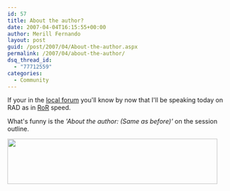 ```yaml
---
id: 57
title: About the author?
date: 2007-04-04T16:15:55+00:00
author: Merill Fernando
layout: post
guid: /post/2007/04/About-the-author.aspx
permalink: /2007/04/about-the-author/
dsq_thread_id:
  - "77712559"
categories:
  - Community
---
```

<p>If your in the <a href="http://www.dotnetforum.lk">local forum</a>&nbsp;you'll know by now that I'll be speaking today on RAD as in <a href="http://www.rubyonrails.org/">RoR</a> speed. </p> <p>What's funny is the <em>'About the author: (Same as before)'</em> on the session outline.</p> <p><a href="http://www.merill.net/wp-content/uploads/binary/Abouttheauthor_895F/AboutTheAuthor9.jpg" atomicselection="true"><img style="border-right: 0px; border-top: 0px; border-left: 0px; border-bottom: 0px" height="102" src="http://www.merill.net/wp-content/uploads/binary/Abouttheauthor_895F/AboutTheAuthor_thumb7.jpg" width="473" border="0"></a></p>